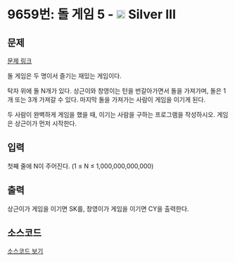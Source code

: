 # 9659번: 돌 게임 5 - <img src="https://static.solved.ac/tier_small/8.svg" style="height:20px" /> Silver III

<!-- performance -->

<!-- 문제 제출 후 깃허브에 푸시를 했을 때 제출한 코드의 성능이 입력될 공간입니다.-->

<!-- end -->

## 문제

[문제 링크](https://boj.kr/9659)


<p>돌 게임은 두 명이서 즐기는 재밌는 게임이다.</p>

<p>탁자 위에 돌 N개가 있다. 상근이와 창영이는 턴을 번갈아가면서 돌을 가져가며, 돌은 1개 또는&nbsp;3개 가져갈 수 있다. 마지막 돌을 가져가는 사람이 게임을 이기게 된다.</p>

<p>두 사람이 완벽하게 게임을 했을 때, 이기는 사람을 구하는 프로그램을 작성하시오.&nbsp;게임은 상근이가 먼저 시작한다.</p>



## 입력


<p>첫째 줄에 N이 주어진다. (1 ≤ N ≤ 1,000,000,000,000)</p>





## 출력


<p>상근이가 게임을 이기면 SK를, 창영이가 게임을 이기면 CY을 출력한다.</p>





## 소스코드

[소스코드 보기](돌%20게임%205.cpp)